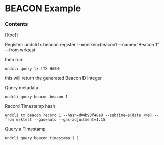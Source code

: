 # BEACON Example

### Contents

[[toc]]

Register:
undcli tx beacon register --moniker=beacon1 --name="Beacon 1" --from wrktest

then run:
```
undcli query tx [TX HASH]
```

this will return the generated Beacon ID integer

Query metadata
```
undcli query beacon beacon 1
```

Record Timestamp hash
```
undcli tx beacon record 1 --hash=d04b98f48e8 --subtime=$(date +%s) --from wrktest --gas=auto --gas-adjustment=1.15
```

Query a Timestamp
```
undcli query beacon timestamp 1 1
```
